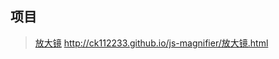 项目
---

>[放大镜](http://ck112233.github.io/js-magnifier/放大镜.html)
http://ck112233.github.io/js-magnifier/放大镜.html